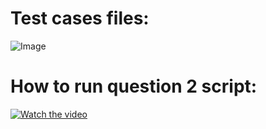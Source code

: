 # Test cases files: 

![Image](https://i.imgur.com/tXRd08Z.png)


# How to run question 2 script: 


[![Watch the video](https://i.imgur.com/3WIDzuO.png)](https://www.loom.com/share/04df4d50e4334f3eaf1f3f121d6a7587)
